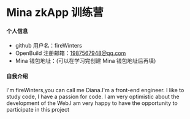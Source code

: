 <!--
 * @Author: Diana Tang
 * @Date: 2024-11-17 18:18:13
 * @LastEditors: Diana Tang
 * @Description: some description
 * @FilePath: /mina-zkapp-bootcamp/learn/fireWinters/Template.md
-->
# Mina zkApp 训练营


#### 个人信息

- github 用户名：fireWinters
- OpenBuild 注册邮箱：1987567948@qq.com
- Mina 钱包地址：(可以在学习完创建 Mina 钱包地址后再填)

#### 自我介绍
I'm fireWinters,you can call me Diana.I'm a front-end engineer. I like to study code, I have a passion for code. I am very optimistic about the development of the Web.I am very happy to have the opportunity to participate in this project
